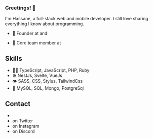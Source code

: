 ### Greetings! 👋

I'm Hassane, a full-stack web and mobile developer. I still love sharing everything I know about programming.

- 🧭 Founder at []() and []()

- 👥 Core team member at []()

## Skills
- 👨‍💻 TypeScript, JavaScript, PHP, Ruby
- ⚙️ NestJs, Svelte, VueJs
- 👁️ SASS, CSS, Stylus, TailwindCss
- 💽 MySQL, SQL, Mongo, PostgreSql

## Contact
- []()
- []() on Twitter
- []() on Instagram
- [](./) on Discord


<!--
**daohassane/daohassane** is a ✨ _special_ ✨ repository because its `README.md` (this file) appears on your GitHub profile.

Here are some ideas to get you started:

- 🔭 I’m currently working on ...
- 🌱 I’m currently learning ...
- 👯 I’m looking to collaborate on ...
- 🤔 I’m looking for help with ...
- 💬 Ask me about ...
- 📫 How to reach me: ...
- 😄 Pronouns: ...
- ⚡ Fun fact: ...
-->
